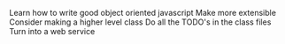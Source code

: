 Learn how to write good object oriented javascript
Make more extensible
Consider making a higher level class
Do all the TODO's in the class files
Turn into a web service
